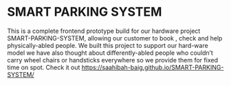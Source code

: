 # SMART PARKING SYSTEM
This is a complete frontend prototype build for our hardware project SMART-PARKING-SYSTEM, allowing our customer to book , check and help physically-abled people.
We built this project to support our hard-ware model we have also thought about differently-abled people who couldn’t carry wheel chairs or handsticks everywhere so we provide them for fixed time on spot.
Check it out
https://saahibah-baig.github.io/SMART-PARKING-SYSTEM/
